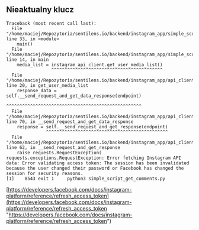 ## Nieaktualny klucz

```
Traceback (most recent call last):
  File "/home/maciej/Repozytoria/sentilens.io/backend/instagram_app/simple_script_get_comments.py", line 33, in <module>
    main()
  File "/home/maciej/Repozytoria/sentilens.io/backend/instagram_app/simple_script_get_comments.py", line 14, in main
    media_list = instagram_api_client.get_user_media_list()
                 ^^^^^^^^^^^^^^^^^^^^^^^^^^^^^^^^^^^^^^^^^^
  File "/home/maciej/Repozytoria/sentilens.io/backend/instagram_app/api_client.py", line 20, in get_user_media_list
    response_data = self.__send_request_and_get_data_response(endpoint)
                    ^^^^^^^^^^^^^^^^^^^^^^^^^^^^^^^^^^^^^^^^^^^^^^^^^^^
  File "/home/maciej/Repozytoria/sentilens.io/backend/instagram_app/api_client.py", line 70, in __send_request_and_get_data_response
    response = self.__send_request_and_get_response(endpoint)
               ^^^^^^^^^^^^^^^^^^^^^^^^^^^^^^^^^^^^^^^^^^^^^^
  File "/home/maciej/Repozytoria/sentilens.io/backend/instagram_app/api_client.py", line 62, in __send_request_and_get_response
    raise requests.RequestException(
requests.exceptions.RequestException: Error fetching Instagram API data: Error validating access token: The session has been invalidated because the user changed their password or Facebook has changed the session for security reasons.
[1]    8543 exit 1     python3 simple_script_get_comments.py
```

[https://developers.facebook.com/docs/instagram-platform/reference/refresh_access_token](https://developers.facebook.com/docs/instagram-platform/reference/refresh_access_token "https://developers.facebook.com/docs/instagram-platform/reference/refresh_access_token")

